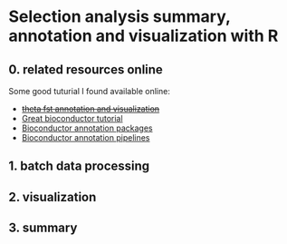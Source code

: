 # Selection analysis summary, annotation and visualization with R

## 0. related resources online

Some good tuturial I found available online:
- ~~[theta fst annotation and visualization](https://jyanglab.com/AGRO-932/chapters/a1.2-lab/w5lab.html#1)~~
- [Great bioconductor tutorial](https://uclouvain-cbio.github.io/BSS2019/03_CoreApproachesInBioconductor.html)
- [Bioconductor annotation packages](https://bioconductor.org/packages/3.16/data/annotation/)
- [Bioconductor annotation pipelines](https://www.bioconductor.org/help/course-materials/2015/UseBioconductorFeb2015/A01.5_Annotation.html)


## 1. batch data processing

## 2. visualization

## 3. summary
